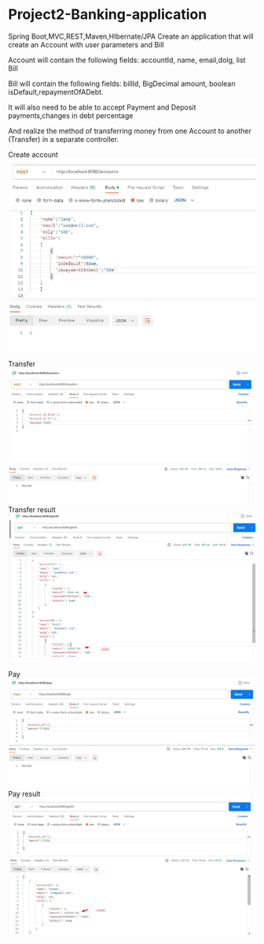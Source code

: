 # Project2-Banking-application
Spring Boot,MVC,REST,Maven,HIbernate/JPA
Create an application that will create an Account with user parameters and Bill 

Account will contain the following fields: accountId, name, email,dolg, list Bill

Bill will contain the following fields: billId, BigDecimal amount, boolean isDefault,repaymentOfADebt.

 It will also need to be able to accept Payment and Deposit payments,changes in debt percentage

And realize the method of transferring money from one Account to another (Transfer) in a separate controller.


Create account![image](https://github.com/alexutm123/Project2-Banking-application/blob/main/screen/create.jpg)

Transfer 
![image](https://github.com/alexutm123/Project2-Banking-application/blob/main/screen/transfer.jpg)Transfer result
![image](https://github.com/alexutm123/Project2-Banking-application/blob/main/screen/transferResult.png)

Pay
![image](https://github.com/alexutm123/Project2-Banking-application/blob/main/screen/pay.jpg)Pay result
![image](https://github.com/alexutm123/Project2-Banking-application/blob/main/screen/payResult.jpg)



